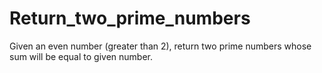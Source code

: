 # Return_two_prime_numbers
Given an even number (greater than 2), return two prime numbers whose sum will be equal to given number. 

